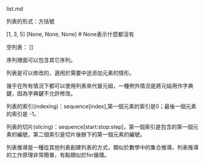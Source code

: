 list.md

列表的形式：方括號

[1, 3, 5] 
[None, None, None]      # None表示什麼都沒有

空列表： []

序列裡面可以包含其它序列。

列表是可以修改的，適用於需要中途添加元素的情形。

幾乎在所有情況下都可以使用列表來代替元組，一種例外情況是將元組用作字典鍵，因為字典鍵不允許修改。

列表的索引(indexing)：sequence[index],第一個元素的索引是0；最後一個元素的索引是 -1。

列表的切片(slicing)：sequence[start:stop:step]，第一個索引是包含的第一個元素的編號，第二個索引是切片後餘下的第一個元素的編號。

列表推導是一種從其他列表創建列表的方式，類似於數學中的集合推導。列表推導的工作原理非常簡單，有點類似於for循環。